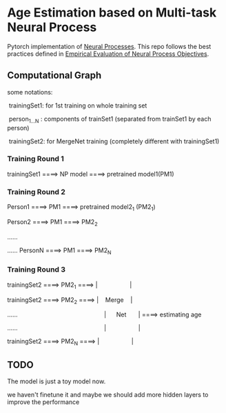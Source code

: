 # Age Estimation based on Multi-task Neural Process

Pytorch implementation of [Neural Processes](https://arxiv.org/abs/1807.01622). This repo follows the
best practices defined in [Empirical Evaluation of Neural Process Objectives](http://bayesiandeeplearning.org/2018/papers/92.pdf).

## Computational Graph

some notations: 

​	trainingSet1: for 1st training on whole training set

​	person<sub>1...N</sub> : components of trainSet1 (separated from trainSet1 by each person)

​	trainingSet2: for MergeNet training (completely different with trainingSet1)

### Training Round 1

trainingSet1 ====>  NP model  ====> pretrained model1(PM1)

### Training Round 2

Person1 ====>  PM1  ====> pretrained model2<sub>1</sub> (PM2<sub>1</sub>)

Person2 ====>  PM1  ====> PM2<sub>2</sub>

……

……
PersonN ====>  PM1  ====> PM2<sub>N</sub>

### Training Round 3

trainingSet2  ====>  PM2<sub>1</sub>   ====>   |&nbsp;&nbsp;&nbsp;&nbsp;&nbsp;&nbsp;&nbsp;&nbsp;&nbsp;&nbsp;&nbsp;&nbsp; &nbsp;&nbsp;&nbsp;&nbsp;&nbsp;&nbsp;|  

trainingSet2  ====>  PM2<sub>2</sub>   ====>   |&nbsp;&nbsp;&nbsp;&nbsp;Merge&nbsp;&nbsp;&nbsp;&nbsp;|

……&nbsp;&nbsp;&nbsp;&nbsp;&nbsp;&nbsp;&nbsp;&nbsp;&nbsp;&nbsp;&nbsp;&nbsp; &nbsp;&nbsp;&nbsp;&nbsp;&nbsp;&nbsp;&nbsp;&nbsp;&nbsp;&nbsp;&nbsp;&nbsp; &nbsp;&nbsp;&nbsp;&nbsp;&nbsp;&nbsp;&nbsp;&nbsp;&nbsp;&nbsp;&nbsp;&nbsp; &nbsp;&nbsp;&nbsp;&nbsp;&nbsp;&nbsp;&nbsp;&nbsp;&nbsp;&nbsp;&nbsp;&nbsp;|&nbsp;&nbsp;&nbsp;&nbsp;&nbsp;&nbsp;Net&nbsp;&nbsp;&nbsp;&nbsp;&nbsp;&nbsp;&nbsp;|  ====>   estimating age

……&nbsp;&nbsp;&nbsp;&nbsp;&nbsp;&nbsp;&nbsp;&nbsp;&nbsp;&nbsp;&nbsp;&nbsp; &nbsp;&nbsp;&nbsp;&nbsp;&nbsp;&nbsp;&nbsp;&nbsp;&nbsp;&nbsp;&nbsp;&nbsp; &nbsp;&nbsp;&nbsp;&nbsp;&nbsp;&nbsp;&nbsp;&nbsp;&nbsp;&nbsp;&nbsp;&nbsp; &nbsp;&nbsp;&nbsp;&nbsp;&nbsp;&nbsp;&nbsp;&nbsp;&nbsp;&nbsp;&nbsp;&nbsp;|&nbsp;&nbsp;&nbsp;&nbsp;&nbsp;&nbsp;&nbsp;&nbsp;&nbsp;&nbsp;&nbsp;&nbsp; &nbsp;&nbsp;&nbsp;&nbsp;&nbsp;&nbsp;|

trainingSet2  ====>  PM2<sub>N</sub>   ====>  |&nbsp;&nbsp;&nbsp;&nbsp;&nbsp;&nbsp;&nbsp;&nbsp;&nbsp;&nbsp;&nbsp;&nbsp; &nbsp;&nbsp;&nbsp;&nbsp;&nbsp;&nbsp;|



## TODO

The model is just a toy model now.

we haven't finetune it and maybe we should add more hidden layers to improve the performance

